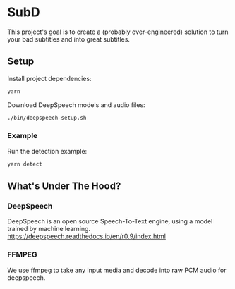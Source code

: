# SubD

This project's goal is to create a (probably over-engineered) solution to turn your bad subtitles and into great subtitles.

## Setup

Install project dependencies:

```bash
yarn
```

Download DeepSpeech models and audio files:

```bash
./bin/deepspeech-setup.sh
```

### Example

Run the detection example:

```bash
yarn detect
```

## What's Under The Hood?

### DeepSpeech

DeepSpeech is an open source Speech-To-Text engine, using a model trained by machine learning.
https://deepspeech.readthedocs.io/en/r0.9/index.html

### FFMPEG

We use ffmpeg to take any input media and decode into raw PCM audio for deepspeech.
